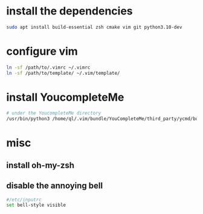 # install the dependencies
```bash
sudo apt install build-essential zsh cmake vim git python3.10-dev
```

# configure vim
```bash
ln -sf /path/to/.vimrc ~/.vimrc
ln -sf /path/to/template/ ~/.vim/template/
```

# install YoucompleteMe
```bash
# under the YoucompleteMe directory
/usr/bin/python3 /home/ql/.vim/bundle/YouCompleteMe/third_party/ycmd/build.py --verbose
```

# misc
## install oh-my-zsh
## disable the annoying bell
```bash
#/etc/inputrc
set bell-style visible
```
